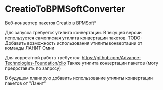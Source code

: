 # CreatioToBPMSoftConverter
Веб-конвертер пакетов Creatio в BPMSoft*

Для запуска требуется утилита конвертации.
В текущей версии используется самописная утилита конвертации пакетов.
TODO: Добавить возможность использования утилиты конвертации от команды ЛАНИТ Омни


Для корректной работы требуется: https://github.com/Advance-Technologies-Foundation/clio
Также утилита конвертации пакетов (могу предоставить по запросу)

В будущем планирую добавить использование утилиты конвертации пакетов от "Ланит"
